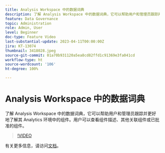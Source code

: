 ```yaml
---
title: Analysis Workspace 中的数据词典
description: 了解 Analysis Workspace 中的数据词典，它可以帮助用户和管理员跟踪并更好地了解其 Analytics 环境中的组件。用户可以查看组件描述、其他关联组件或已批准的组件。
feature: Data Governance
topic: Administration
role: Admin, User
level: Beginner
doc-type: Feature Video
last-substantial-update: 2023-04-11T00:00:00Z
jira: KT-13074
thumbnail: 3418028.jpeg
source-git-commit: 01a70b931120a5ea8cd82ffd1c91369e3fa041cd
workflow-type: ht
source-wordcount: '106'
ht-degree: 100%

---
```



# Analysis Workspace 中的数据词典

了解 Analysis Workspace 中的数据词典，它可以帮助用户和管理员跟踪并更好地了解其 Analytics 环境中的组件。用户可以查看组件描述、其他关联组件或已批准的组件。

>[!VIDEO](https://video.tv.adobe.com/v/3418028/?quality=12&learn=on)

有关更多信息，请访问[文档](https://experienceleague.adobe.com/docs/analytics/analyze/analysis-workspace/components/data-dictionary/data-dictionary-overview.html?lang=zh-Hans)。
